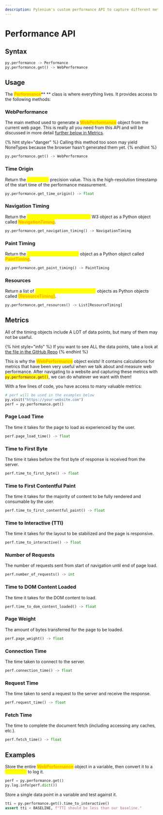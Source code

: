 ```yaml
---
description: Pylenium's custom performance API to capture different metrics.
---
```


# Performance API

## Syntax

```python
py.performance -> Performance
py.performance.get() -> WebPerformance
```

## Usage

The <mark style="color:orange;">**Performance**</mark>** ** class is where everything lives. It provides access to the following methods:

### WebPerformance

The main method used to generate a <mark style="color:orange;">**WebPerformance**</mark> object from the current web page. This is really all you need from this API and will be discussed in more detail [further below in Metrics](performance-api.md#metrics).

{% hint style="danger" %}
Calling this method too soon may yield NoneTypes because the browser hasn't generated them yet.
{% endhint %}

```python
py.performance.get() -> WebPerformance
```

### Time Origin

Return the <mark style="color:yellow;">**timeOrigin**</mark> precision value. This is the high-resolution timestamp of the start time of the performance measurement.

```python
py.performance.get_time_origin() -> float
```

### Navigation Timing

Return the <mark style="color:yellow;">**PerformanceNavigationTiming**</mark> W3 object as a Python object called <mark style="color:orange;">**NavigationTiming**</mark>.

```python
py.performance.get_navigation_timing() -> NavigationTiming
```

### Paint Timing

Return the <mark style="color:yellow;">**PerformancePaintTiming**</mark> object as a Python object called <mark style="color:orange;">**PaintTiming**</mark>.

```python
py.performance.get_paint_timing() -> PaintTiming
```

### Resources

Return a list of <mark style="color:yellow;">**PerformanceResourceTiming**</mark> objects as Python objects called <mark style="color:orange;">**\[ResourceTiming]**</mark>.

```python
py.performance.get_resources() -> List[ResourceTiming]
```

## Metrics

All of the timing objects include A LOT of data points, but many of them may not be useful.

{% hint style="info" %}
If you want to see ALL the data points, take a look at [the file in the GitHub Repo](https://github.com/ElSnoMan/pyleniumio/blob/main/pylenium/performance.py)
{% endhint %}

This is why the <mark style="color:orange;">**WebPerformance**</mark> object exists! It contains calculations for metrics that have been very useful when we talk about and measure web performance. After navigating to a website and capturing these metrics with <mark style="color:purple;">`py.performance.get()`</mark>, we can do whatever we want with them!

With a few lines of code, you have access to many valuable metrics:

```python
# perf will be used in the examples below
py.visit("https://your-website.com")
perf = py.performance.get()
```

### Page Load Time

The time it takes for the page to load as experienced by the user.

```python
perf.page_load_time() -> float
```

### Time to First Byte

The time it takes before the first byte of response is received from the server.

```python
perf.time_to_first_byte() -> float
```

### Time to First Contentful Paint

The time it takes for the majority of content to be fully rendered and consumable by the user.

```python
perf.time_to_first_contentful_paint() -> float
```

### Time to Interactive (TTI)

The time it takes for the layout to be stabilized and the page is responsive.

```python
perf.time_to_interactive() -> float
```

### Number of Requests

The number of requests sent from start of navigation until end of page load.

```python
perf.number_of_requests() -> int
```

### Time to DOM Content Loaded

The time it takes for the DOM content to load.

```python
perf.time_to_dom_content_loaded() -> float
```

### Page Weight

The amount of bytes transferred for the page to be loaded.

```python
perf.page_weight() -> float
```

### Connection Time

The time taken to connect to the server.

```python
perf.connection_time() -> float
```

### Request Time

The time taken to send a request to the server and receive the response.

```python
perf.request_time() -> float
```

### Fetch Time

The time to complete the document fetch (including accessing any caches, etc.).

```python
perf.fetch_time() -> float
```

## Examples

Store the entire <mark style="color:orange;">**WebPerformance**</mark> object in a variable, then convert it to a <mark style="color:yellow;">**Dictionary**</mark> to log it.

```python
perf = py.performance.get()
py.log.info(perf.dict())
```

Store a single data point in a variable and test against it.

```python
tti = py.performance.get().time_to_interactive()
assert tti < BASELINE, f"TTI should be less than our baseline."
```

